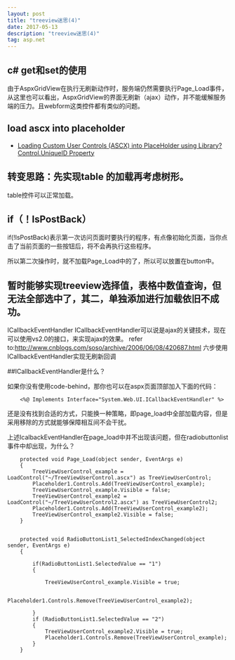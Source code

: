 ```yaml
---
layout: post
title: "treeview迷思(4)"
date: 2017-05-13
description: "treeview迷思(4)"
tag: asp.net
---   
```


## c# get和set的使用

由于AspxGridView在执行无刷新动作时，服务端仍然需要执行Page_Load事件，从这里也可以看出，AspxGridView的界面无刷新（ajax）动作，并不能缓解服务端的压力。且webform这类控件都有类似的问题。

## load ascx into placeholder
- [Loading Custom User Controls (ASCX) into PlaceHolder using Library?](https://forums.asp.net/t/1488548.aspx?Loading+Custom+User+Controls+ASCX+into+PlaceHolder+using+Library+)
[Control.UniqueID Property](https://msdn.microsoft.com/en-us/library/system.web.ui.control.uniqueid.aspx)

## 转变思路：先实现table 的加载再考虑树形。

table控件可以正常加载。

## if（！IsPostBack）

if(!IsPostBack)表示第一次访问页面时要执行的程序，有点像初始化页面，当你点击了当前页面的一些按钮后，将不会再执行这些程序。

所以第二次操作时，就不加载Page_Load中的了，所以可以放置在button中。

## 暂时能够实现treeview选择值，表格中数值查询，但无法全部选中了，其二，单独添加进行加载依旧不成功。



ICallbackEventHandler 
ICallbackEventHandler可以说是ajax的关键技术，现在可以使用vs2.0的接口，来实现ajax的效果。
refer to:http://www.cnblogs.com/soso/archive/2006/06/08/420687.html
六步使用ICallbackEventHandler实现无刷新回调

##ICallbackEventHandler是什么？

如果你没有使用code-behind，那你也可以在aspx页面顶部加入下面的代码： 
```
    <%@ Implements Interface="System.Web.UI.ICallbackEventHandler" %>
```

还是没有找到合适的方式，只能换一种策略，即page_load中全部加载内容，但是采用移除的方式就能够保障相互间不会干扰。

上述IcalbackEventHandler在page_load中并不出现该问题，但在radiobuttonlist事件中却出现，为什么？

```
    protected void Page_Load(object sender, EventArgs e)
    {
        TreeViewUserControl_example = LoadControl("~/TreeViewUserControl.ascx") as TreeViewUserControl;
        Placeholder1.Controls.Add(TreeViewUserControl_example);
        TreeViewUserControl_example.Visible = false;
        TreeViewUserControl_example2 = LoadControl("~/TreeViewUserControl2.ascx") as TreeViewUserControl2;
        Placeholder1.Controls.Add(TreeViewUserControl_example2);
        TreeViewUserControl_example2.Visible = false;
    }


    protected void RadioButtonList1_SelectedIndexChanged(object sender, EventArgs e)
    {

        if(RadioButtonList1.SelectedValue == "1")
        {

            TreeViewUserControl_example.Visible = true;

            Placeholder1.Controls.Remove(TreeViewUserControl_example2);

        }
        if (RadioButtonList1.SelectedValue == "2")
        {
            TreeViewUserControl_example2.Visible = true;
            Placeholder1.Controls.Remove(TreeViewUserControl_example);
        }
    }

```

